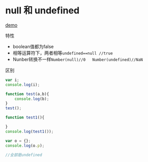 # null 和 undefined

[demo](null-undefined.js)

特性

- boolean值都为false
- 相等运算符下，两者相等`undefined==null //true`
- Nunber转换不一样`Number(null)//0   Number(undefined)//NaN`

区别

```javascript
var i;
console.log(i);

function test(a,b){
    console.log(b);
}
test();

function test1(){

}
console.log(test1());

var o = {};
console.log(o.p);

//全部是undefined
```
